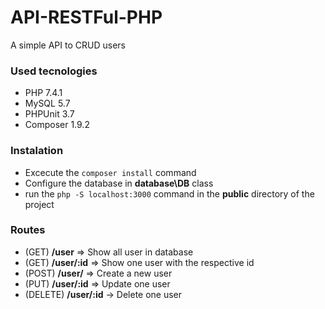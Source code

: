 # API-RESTFul-PHP
A simple API to CRUD users
### Used tecnologies
- PHP 7.4.1
- MySQL 5.7
- PHPUnit 3.7
- Composer 1.9.2

### Instalation
-  Excecute the `composer install` command 
-  Configure the database in **database\DB** class
-  run the `php -S localhost:3000` command in the **public** directory of the project

### Routes

-  (GET) **/user** => Show all user in database
-  (GET) **/user/:id** => Show one user with the respective id
-  (POST) **/user/** => Create a new user
-  (PUT) **/user/:id** => Update one user
-  (DELETE) **/user/:id** -> Delete one user
